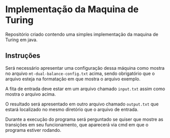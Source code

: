 # Implementação da Maquina de Turing 

Repositório criado contendo uma simples implementação da maquina de Turing em java. 

## Instruções

Será necessário apresentar uma configuração dessa máquina como mostra no arquivo ``mt-dual-balance-config.txt`` acima, sendo obrigatório que o arquivo esteja na formatação em que mostra o arquivo exemplo. 

A fita de entrada deve estar em um arquivo chamado ``input.txt`` assim como mostra o arquivo acima.

O resultado será apresentado em outro arquivo chamado 
``output.txt`` que estará localizado no mesmo diretório que o arquivo de entrada.

Durante a execução do programa será perguntado se quiser que mostre as transições em seu funcionamento, que aparecerá via cmd em que o programa estiver rodando.
